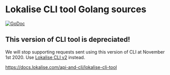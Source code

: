 # Lokalise CLI tool Golang sources

[![GoDoc](https://godoc.org/github.com/lokalise/lokalise-cli-go?status.svg)](https://godoc.org/github.com/lokalise/lokalise-cli-go)

## This version of CLI tool is depreciated!

We will stop supporting requests sent using this version of CLI at November 1st 2020. Use [Lokalise CLI v2](https://github.com/lokalise/lokalise-cli-2-go) instead.

https://docs.lokalise.com/api-and-cli/lokalise-cli-tool
